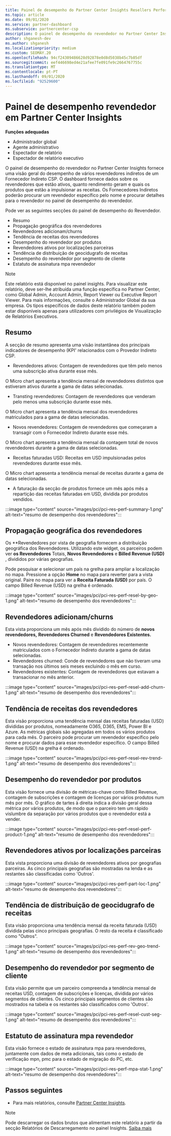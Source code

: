 ```yaml
---
title: Painel de desempenho do Partner Center Insights Resellers Performance
ms.topic: article
ms.date: 09/01/2020
ms.service: partner-dashboard
ms.subservice: partnercenter-csp
description: O painel de desempenho do revendedor no Partner Center Insights fornece uma visão geral do desempenho de vários revendedores indiretos de um Fornecedor Indireto CSP.
author: shganesh-dev
ms.author: shganesh
ms.localizationpriority: medium
ms.custom: SEOMAY.20
ms.openlocfilehash: 94cf24309486628d92878e0d8d5038b45c7b85df
ms.sourcegitcommit: eef446698ed4e21afee7fe091fe9c2664767755c
ms.translationtype: MT
ms.contentlocale: pt-PT
ms.lasthandoff: 09/01/2020
ms.locfileid: "92529600"
---
```

# <a name="reseller-performance-dashboard-in-partner-center-insights"></a>Painel de desempenho revendedor em Partner Center Insights

**Funções adequadas**

- Administrador global
- Agente administrativo
- Espectador de relatório
- Espectador de relatório executivo

O painel de desempenho do revendedor no Partner Center Insights fornece uma visão geral do desempenho de vários revendedores indiretos de um Fornecedor Indireto CSP. O dashboard fornece dados sobre os revendedores que estão ativos, quanto rendimento geram e quais os produtos que estão a impulsionar as receitas. Os Fornecedores Indiretos poderão procurar um revendedor específico pelo nome e procurar detalhes para o revendedor no painel de desempenho do revendedor.

Pode ver as seguintes secções do painel de desempenho do Revendedor.

- Resumo
- Propagação geográfica dos revendedores
- Revendedores adicionam/churns 
- Tendência de receitas dos revendedores 
- Desempenho do revendedor por produtos
- Revendedores ativos por localizações parceiras
- Tendência de distribuição de geocidugrafo de receitas
- Desempenho do revendedor por segmento de cliente
- Estatuto de assinatura mpa revendedor

 > [!NOTE]
 > Este relatório está disponível no painel insights. Para visualizar este relatório, deve ser-lhe atribuída uma função específica no Partner Center, como Global Admin, Account Admin, Report Viewer ou Executive Report Viewer. Para mais informações, consulte o Administrador Global da sua empresa. Os tipos específicos de dados deste relatório também podem estar disponíveis apenas para utilizadores com privilégios de Visualização de Relatórios Executivos.

## <a name="summary"></a>Resumo

A secção de resumo apresenta uma visão instantânea dos principais indicadores de desempenho (KPI' relacionados com o Provedor Indireto CSP.

- Revendedores ativos: Contagem de revendedores que têm pelo menos uma subscrição ativa durante esse mês.

O Micro chart apresenta a tendência mensal de revendedores distintos que estiveram ativos durante a gama de datas selecionadas.

- Transting revendedores: Contagem de revendedores que venderam pelo menos uma subscrição durante esse mês. 

O Micro chart apresenta a tendência mensal dos revendedores matriculados para a gama de datas selecionadas.

- Novos revendedores: Contagem de revendedores que começaram a transagir com o Fornecedor Indireto durante esse mês. 

O Micro chart apresenta a tendência mensal da contagem total de novos revendedores durante a gama de datas selecionadas.

- Receitas faturadas USD: Receitas em USD impulsionadas pelos revendedores durante esse mês. 

O Micro chart apresenta a tendência mensal de receitas durante a gama de datas selecionadas.

- A faturação da secção de produtos fornece um mês após mês a repartição das receitas faturadas em USD, dividida por produtos vendidos. 

:::image type="content" source="images/pci/pci-res-perf-summary-1.png" alt-text="resumo de desempenho dos revendedores":::

## <a name="geographical-spread-of-resellers"></a>Propagação geográfica dos revendedores

Os **Revendedores por vista de geografia fornecem a distribuição geográfica dos Revendedores. Utilizando este widget, os parceiros podem ver **os Revendedores** Totais, **Novos Revendedores** e **Billed Revenue (USD)** , divididos por várias geografias.

Pode pesquisar e selecionar um país na grelha para ampliar a localização no mapa. Pressione a opção **Home** no mapa para reverter para a vista original. Paire no mapa para ver a **Receita Faturada (USD)** por país. O campo Billed Revenue (USD) na grelha é ordenado.

:::image type="content" source="images/pci/pci-res-perf-resel-by-geo-1.png" alt-text="resumo de desempenho dos revendedores":::

## <a name="resellers-addchurns"></a>Revendedores adicionam/churns

Esta vista proporciona um mês após mês dividido do número de **novos revendedores,** **Revendedores Churned** e **Revendedores Existentes.** 

- Novos revendedores: Contagem de revendedores recentemente matriculados com o Fornecedor Indireto durante a gama de datas selecionadas.
- Revendedores churned: Conde de revendedores que não tiveram uma transação nos últimos seis meses excluindo o mês em curso.
- Revendedores existentes: Contagem de revendedores que estavam a transacionar no mês anterior.

:::image type="content" source="images/pci/pci-res-perf-resel-add-churn-1.png" alt-text="resumo de desempenho dos revendedores":::

## <a name="resellers-revenue-trend"></a>Tendência de receitas dos revendedores 

Esta visão proporciona uma tendência mensal das receitas faturadas (USD) divididas por produtos, nomeadamente O365, D365, EMS, Power BI e Azure. As métricas globais são agregadas em todos os vários produtos para cada mês. O parceiro pode procurar um revendedor específico pelo nome e procurar dados para esse revendedor específico. O campo Billed Revenue (USD) na grelha é ordenado.

:::image type="content" source="images/pci/pci-res-perf-resel-rev-trend-1.png" alt-text="resumo de desempenho dos revendedores":::

## <a name="reseller-performance-by-products"></a>Desempenho do revendedor por produtos

Esta visão fornece uma divisão de métricas-chave como Billed Revenue, contagem de subscrições e contagem de licenças por vários produtos num mês por mês. O gráfico de tartes à direita indica a divisão geral dessa métrica por vários produtos, de modo que o parceiro tem um rápido vislumbre da separação por vários produtos que o revendedor está a vender.

:::image type="content" source="images/pci/pci-res-perf-resel-perf-product-1.png" alt-text="resumo de desempenho dos revendedores":::

## <a name="active-resellers-by-partner-locations"></a>Revendedores ativos por localizações parceiras

Esta vista proporciona uma divisão de revendedores ativos por geografias parceiras. As cinco principais geografias são mostradas na lenda e as restantes são classificadas como 'Outros'.

:::image type="content" source="images/pci/pci-res-perf-part-loc-1.png" alt-text="resumo de desempenho dos revendedores":::

## <a name="revenue-geo-distribution-trend"></a>Tendência de distribuição de geocidugrafo de receitas

Esta visão proporciona uma tendência mensal da receita faturada (USD) dividida pelas cinco principais geografias.  O resto da receita é classificado como "Outros".

:::image type="content" source="images/pci/pci-res-perf-rev-geo-trend-1.png" alt-text="resumo de desempenho dos revendedores":::

## <a name="reseller-performance-by-customer-segment"></a>Desempenho do revendedor por segmento de cliente

Esta visão permite que um parceiro compreenda a tendência mensal de receitas USD, contagem de subscrições e licenças, dividida por vários segmentos de clientes. Os cinco principais segmentos de clientes são mostrados na tabela e os restantes são classificados como 'Outros'.

:::image type="content" source="images/pci/pci-res-perf-resel-cust-seg-1.png" alt-text="resumo de desempenho dos revendedores":::

## <a name="reseller-mpa-signing-status"></a>Estatuto de assinatura mpa revendedor

Esta visão fornece o estado de assinatura mpa para revendedores, juntamente com dados de meta adicionais, tais como o estado de verificação mpn, pmc para o estado de migração do PC, etc.

:::image type="content" source="images/pci/pci-res-perf-mpa-stat-1.png" alt-text="resumo de desempenho dos revendedores":::

## <a name="next-steps"></a>Passos seguintes

- Para mais relatórios, consulte [Partner Center Insights](partner-center-insights.md).

>[!NOTE] 
> Pode descarregar os dados brutos que alimentam este relatório a partir da secção Relatórios de Descarregamento no painel Insights. [Saiba mais](pci-download-reports.md) 

